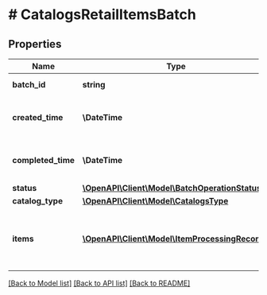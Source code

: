 # # CatalogsRetailItemsBatch

## Properties

Name | Type | Description | Notes
------------ | ------------- | ------------- | -------------
**batch_id** | **string** | Id of the catalogs items batch | [optional]
**created_time** | **\DateTime** | Time of the batch creation: YYYY-MM-DD&#39;T&#39;hh:mm:ssTZD | [optional] [readonly]
**completed_time** | **\DateTime** | Time of the batch completion: YYYY-MM-DD&#39;T&#39;hh:mm:ssTZD | [optional] [readonly]
**status** | [**\OpenAPI\Client\Model\BatchOperationStatus**](BatchOperationStatus.md) |  | [optional]
**catalog_type** | [**\OpenAPI\Client\Model\CatalogsType**](CatalogsType.md) |  |
**items** | [**\OpenAPI\Client\Model\ItemProcessingRecord[]**](ItemProcessingRecord.md) | Array with the catalogs items processing records part of the catalogs items batch | [optional]

[[Back to Model list]](../../README.md#models) [[Back to API list]](../../README.md#endpoints) [[Back to README]](../../README.md)
